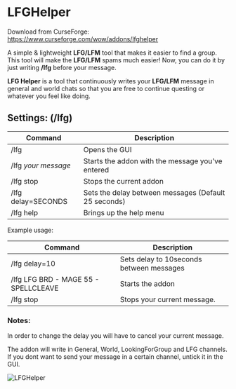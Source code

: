 # LFGHelper
Download from CurseForge: https://www.curseforge.com/wow/addons/lfghelper

A simple & lightweight **LFG/LFM** tool that makes it easier to find a group.
This tool will make the **LFG/LFM** spams much easier!
Now, you can do it by just writing **/lfg** before your message.

**LFG Helper** is a tool that continuously writes your **LFG/LFM** message in general and world chats so that you are free to continue questing or whatever you feel like doing.

  
  

## Settings: **(/lfg)**

  
  
Command | Description
-------------|----------
/lfg | Opens the GUI 
/lfg *your message* |Starts the addon with the message you've entered
/lfg stop | Stops the current addon
/lfg delay=SECONDS | Sets the delay between messages (Default 25 seconds)
/lfg help|Brings up the help menu

Example usage:

Command | Description
-------------|----------
| /lfg delay=10 |Sets delay to 10seconds between messages
| /lfg LFG BRD - MAGE 55 - SPELLCLEAVE | Starts the addon
| /lfg stop | Stops your current message.

  

### Notes:

In order to change the delay you will have to cancel your current message.

The addon will write in General, World, LookingForGroup and LFG channels. If you dont want to send your message in a certain channel, untick it in the GUI.

  
  

![LFGHelper](https://i.imgur.com/WPBtJNj.jpg)
